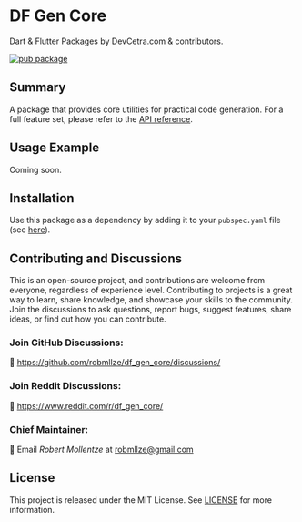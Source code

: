 # DF Gen Core

Dart & Flutter Packages by DevCetra.com & contributors.

[![pub package](https://img.shields.io/pub/v/df_gen_core.svg)](https://pub.dev/packages/df_gen_core)

## Summary

A package that provides core utilities for practical code generation. For a full feature set, please refer to the [API reference](https://pub.dev/documentation/df_gen_core/).

## Usage Example

Coming soon.

## Installation

Use this package as a dependency by adding it to your `pubspec.yaml` file (see [here](https://pub.dev/packages/df_gen_core/install)).

## Contributing and Discussions

This is an open-source project, and contributions are welcome from everyone, regardless of experience level. Contributing to projects is a great way to learn, share knowledge, and showcase your skills to the community. Join the discussions to ask questions, report bugs, suggest features, share ideas, or find out how you can contribute.

### Join GitHub Discussions:

💬 https://github.com/robmllze/df_gen_core/discussions/

### Join Reddit Discussions:

💬 https://www.reddit.com/r/df_gen_core/

### Chief Maintainer:

📧 Email _Robert Mollentze_ at robmllze@gmail.com

## License

This project is released under the MIT License. See [LICENSE](https://raw.githubusercontent.com/robmllze/df_gen_core/main/LICENSE) for more information.
